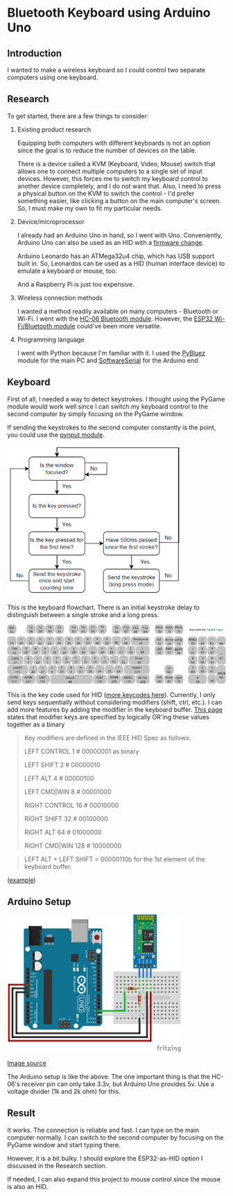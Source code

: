 # Bluetooth Keyboard using Arduino Uno

## Introduction
I wanted to make a wireless keyboard so I could control two separate computers using one keyboard.

## Research

To get started, there are a few things to consider:

1. Existing product research
   
   Equipping both computers with different keyboards is not an option since the goal is to reduce the number of devices on the table. 
   
   There is a device called a KVM (Keyboard, Video, Mouse) switch that allows one to connect multiple computers to a single set of input devices. However, this forces me to switch my keyboard control to another device completely, and I do not want that. Also, I need to press a physical button on the KVM to switch the control - I'd prefer something easier, like clicking a button on the main computer's screen. So, I must make my own to fit my particular needs.

2. Device/microprocessor

   I already had an Arduino Uno in hand, so I went with Uno. Conveniently, Arduino Uno can also be used as an HID with a [firmware change](https://www.instructables.com/How-to-Make-a-Arduino-HID-Keyboard/). 

   Arduino Leonardo has an ATMega32u4 chip, which has USB support built in. So, Leonardos can be used as a HID (human interface device) to emulate a keyboard or mouse, too.

   And a Raspberry Pi is just too expensive.

3. Wireless connection methods

   I wanted a method readily available on many computers - Bluetooth or Wi-Fi. I went with the [HC-06 Bluetooth module](https://www.aranacorp.com/en/arduino-and-bluetooth-module-hc-06/). However, the [ESP32 Wi-Fi/Bluetooth module](https://hackaday.com/2020/02/13/emulating-a-bluetooth-keyboard-with-the-esp32/) could've been more versatile. 

4. Programming language

   I went with Python because I'm familiar with it. I used the [PyBluez](https://people.csail.mit.edu/albert/bluez-intro/x232.html) module for the main PC and [SoftwareSerial](https://www.aranacorp.com/en/arduino-and-bluetooth-module-hc-06/) for the Arduino end.  

## Keyboard

First of all, I needed a way to detect keystrokes. I thought using the PyGame module would work well since I can switch my keyboard control to the second computer by simply focusing on the PyGame window.

If sending the keystrokes to the second computer constantly is the point, you could use the [pynput module](https://pythonhosted.org/pynput/keyboard.html#monitoring-the-keyboard).

<img src='https://raw.githubusercontent.com/Juhyung8371/AI-ML-CV-Projects/main/Arduino/Bluetooth%20Keyboard/%20images/flowchart.png' width=400> 

This is the keyboard flowchart. There is an initial keystroke delay to distinguish between a single stroke and a long press. 

<img src='https://raw.githubusercontent.com/Juhyung8371/AI-ML-CV-Projects/main/Arduino/Bluetooth%20Keyboard/%20images/Keyboard.png' width=600> 

This is the key code used for HID ([more keycodes here](https://www.win.tue.nl/~aeb/linux/kbd/scancodes-14.html)). Currently, I only send keys sequentially without considering modifiers (shift, ctrl, etc.). I can add more features by adding the modifier in the keyboard buffer. [This page](https://forum.flirc.tv/index.php?/topic/2209-usb-hid-codes-keys-and-modifier-keys-for-flirc_util-record_api-x-y/) states that modifier keys are specified by logically OR'ing these values together as a binary  

> Key modifiers are defined in the IEEE HID Spec as follows:
> 
> LEFT  CONTROL          1    # 00000001 as binary
> 
> LEFT  SHIFT            2    # 00000010
> 
> LEFT  ALT              4    # 00000100
> 
> LEFT  CMD|WIN          8    # 00001000
> 
> RIGHT CONTROL          16   # 00010000
> 
> RIGHT SHIFT            32   # 00100000
> 
> RIGHT ALT              64   # 01000000
> 
> RIGHT CMD|WIN          128  # 10000000

> LEFT ALT + LEFT SHIFT = 00000110b for the 1st element of the keyboard buffer.

([example](https://github.com/SFE-Chris/UNO-HIDKeyboard-Library/blob/master/HIDKeyboard.h))

## Arduino Setup

<img src='https://raw.githubusercontent.com/Juhyung8371/AI-ML-CV-Projects/main/Arduino/Bluetooth%20Keyboard/%20images/arduino-bluetooth-hc06-voltage-div.png' width=400> 

[Image source](https://www.aranacorp.com/en/arduino-and-bluetooth-module-hc-06/)

The Arduino setup is like the above. The one important thing is that the HC-06's receiver pin can only take 3.3v, but Arduino Uno provides 5v. Use a voltage divider (1k and 2k ohm) for this. 

## Result

It works. The connection is reliable and fast. I can type on the main computer normally. I can switch to the second computer by focusing on the PyGame window and start typing there.

However, it is a bit bulky. I should explore the ESP32-as-HID option I discussed in the Research section.

If needed, I can also expand this project to mouse control since the mouse is also an HID.


